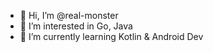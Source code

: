 - 👋 Hi, I’m @real-monster
- 👀 I’m interested in Go, Java
- 🌱 I’m currently learning Kotlin & Android Dev

<!---
real-monster/real-monster is a ✨ special ✨ repository because its `README.md` (this file) appears on your GitHub profile.
You can click the Preview link to take a look at your changes.
--->
